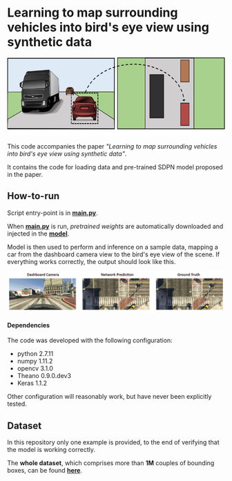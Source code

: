 # Learning to map surrounding vehicles into bird's eye view using synthetic data

<p align="center">
  <img src="img/task_overview.png" height="180">
</p>

This code accompanies the paper *"Learning to map surrounding vehicles into bird's eye view using synthetic data"*.

It contains the code for loading data and pre-trained SDPN model proposed in the paper.

## How-to-run

Script entry-point is in **[main.py](main.py)**. 

When **[main.py](main.py)** is run, *pretrained weights* are automatically downloaded and injected in the **[model](model.py)**.

Model is then used to perform and inference on a sample data, mapping a car from the dashboard camera view to the bird's eye view of the scene. If everything works correctly, the output should look like this.

<p align="center">
  <img src="img/helloworld.PNG">
</p>

#### Dependencies
The code was developed with the following configuration:
* python 2.7.11
* numpy 1.11.2
* opencv 3.1.0
* Theano 0.9.0.dev3
* Keras 1.1.2

Other configuration will reasonably work, but have never been explicitly tested.

## Dataset 
In this repository only one example is provided, to the end of verifying that the model is working correctly.

The **whole dataset**, which comprises more than **1M** couples of bounding boxes, can be found **[here]()**.




